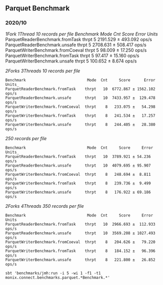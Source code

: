 

## Parquet Benchmark

### 2020/10

*1Fork 1Thread*
_10 records per file_
_Benchmark                           Mode  Cnt     Score     Error  Units_
ParquetReaderBenchmark.fromTask    thrpt    5  2191.529 ± 493.092  ops/s
ParquetReaderBenchmark.unsafe      thrpt    5  2708.631 ± 508.417  ops/s
ParquetWriterBenchmark.fromCoeval  thrpt    5    98.009 ±  17.250  ops/s
ParquetWriterBenchmark.fromTask    thrpt    5    97.417 ±  15.160  ops/s
ParquetWriterBenchmark.unsafe      thrpt    5   100.652 ±   8.674  ops/s

*2Forks 3Threads*
_10 records per file_

```
Benchmark                           Mode  Cnt     Score      Error  Units_
ParquetReaderBenchmark.fromTask    thrpt   10  6772.867 ± 1562.102  ops/s
ParquetReaderBenchmark.unsafe      thrpt   10  7433.957 ±  129.478  ops/s
ParquetWriterBenchmark.fromCoeval  thrpt    8   233.075 ±   54.298  ops/s
ParquetWriterBenchmark.fromTask    thrpt    8   241.534 ±   17.257  ops/s
ParquetWriterBenchmark.unsafe      thrpt    8   244.405 ±   28.380  ops/s
```
_250 records per file_
```
Benchmark                           Mode  Cnt     Score     Error  Units_
ParquetReaderBenchmark.fromTask    thrpt   10  3789.921 ± 54.236  ops/s
ParquetReaderBenchmark.unsafe      thrpt   10  4079.695 ± 95.907  ops/s
ParquetWriterBenchmark.fromCoeval  thrpt    8   248.694 ±  8.811  ops/s
ParquetWriterBenchmark.fromTask    thrpt    8   239.736 ±  9.499  ops/s
ParquetWriterBenchmark.unsafe      thrpt    8   176.922 ± 69.186  ops/s
```

*2Forks 4Threads*
_350 records per file_
```
Benchmark                           Mode  Cnt     Score     Error  Units
ParquetReaderBenchmark.fromTask    thrpt   10  2966.693 ±  112.933  ops/s
ParquetReaderBenchmark.unsafe      thrpt   10  3569.208 ± 1027.493  ops/s
ParquetWriterBenchmark.fromCoeval  thrpt    8   204.626 ±   79.220  ops/s
ParquetWriterBenchmark.fromTask    thrpt    8   184.152 ±   96.396  ops/s
ParquetWriterBenchmark.unsafe      thrpt    8   221.800 ±   26.852  ops/s
```

```
sbt 'benchmarks/jmh:run -i 5 -wi 1 -f1 -t1 monix.connect.benchmarks.parquet.*Benchmark.*'
```